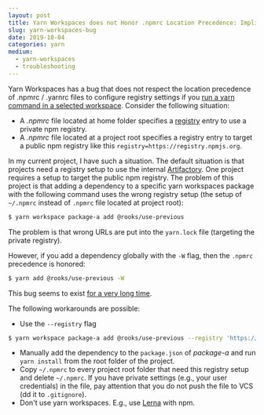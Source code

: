 ```yaml
---
layout: post
title: Yarn Workspaces does not Honor .npmrc Location Precedence: Implications and Possible Solutions
slug: yarn-workspaces-bug
date: 2019-10-04
categories: yarn
medium:
  - yarn-workspaces
  - troubleshooting
---
```


Yarn Workspaces has a bug that does not respect the location precedence of .npmrc / .yarnrc files to configure registry settings if you [run a yarn command in a selected workspace](https://yarnpkg.com/lang/en/docs/cli/workspace/). Consider the following situation:
- A _.npmrc_ file located at home folder specifies a [registry](https://docs.npmjs.com/configuring-your-registry-settings-as-an-npm-enterprise-user) entry to use a private npm registry.
- A _.npmrc_ file located at a project root specifies a registry entry to target a public npm registry like this `registry=https://registry.npmjs.org`.

In my current project, I have such a situation. The default situation is that projects need a registry setup to use the internal [Artifactory](https://jfrog.com/artifactory/). One project requires a setup to target the public npm registry. The problem of this project is that adding a dependency to a specific yarn workspaces package with the following command uses the wrong registry setup (the setup of `~/.npmrc` instead of `.npmrc` file located at project root):

```bash
$ yarn workspace package-a add @rooks/use-previous
```

The problem is that wrong URLs are put into the `yarn.lock` file (targeting the private registry).

However, if you add a dependency globally with the `-W` flag, then the `.npmrc` precedence is honored:

```bash
$ yarn add @rooks/use-previous -W
```

This bug seems to exist [for a very long time](https://github.com/yarnpkg/yarn/issues/4458).

The following workarounds are possible:
- Use the `--registry` flag

```bash
$ yarn workspace package-a add @rooks/use-previous --registry 'https://registry.yarnpkg.com'
```
- Manually add the dependency to the `package.json` of _package-a_ and run `yarn install` from the root folder of the project.
- Copy `~/.npmrc` to every project root folder that need this registry setup and delete `~/.npmrc`. If you have private settings (e.g., your user credentials) in the file, pay attention that you do not push the file to VCS (dd it to `.gitignore`).
- Don't use yarn workspaces. E.g., use [Lerna](https://github.com/lerna/lerna) with npm.
